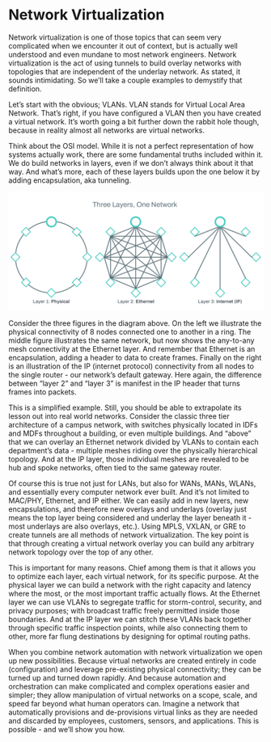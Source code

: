 # Network Virtualization

Network virtualization is one of those topics that can seem very complicated when we encounter it out of context, but is actually well understood and even mundane to most network engineers. Network virtualization is the act of using tunnels to build overlay networks with topologies that are independent of the underlay network. As stated, it sounds intimidating. So we’ll take a couple examples to demystify that definition. 

Let’s start with the obvious; VLANs. VLAN stands for Virtual Local Area Network. That’s right, if you have configured a VLAN then you have created a virtual network. It’s worth going a bit further down the rabbit hole though, because in reality almost all networks are virtual networks.

Think about the OSI model. While it is not a perfect representation of how systems actually work, there are some fundamental truths included within it. We do build networks in layers, even if we don’t always think about it that way. And what’s more, each of these layers builds upon the one below it by adding encapsulation, aka tunneling.

![diagram comparing three levels of abstraction or virtualization in the same network](images/NetworkVirtualization.png)

Consider the three figures in the diagram above. On the left we illustrate the physical connectivity of 8 nodes connected one to another in a ring. The middle figure illustrates the same network, but now shows the any-to-any mesh connectivity at the Ethernet layer. And remember that Ethernet is an encapsulation, adding a header to data to create frames. Finally on the right is an illustration of the IP (internet protocol) connectivity from all nodes to the single router - our network’s default gateway. Here again, the difference between “layer 2” and “layer 3” is manifest in the IP header that turns frames into packets.

This is a simplified example. Still, you should be able to extrapolate its lesson out into real world networks. Consider the classic three tier architecture of a campus network, with switches physically located in IDFs and MDFs throughout a building, or even multiple buildings. And “above” that we can overlay an Ethernet network divided by VLANs to contain each department’s data - multiple meshes riding over the physically hierarchical topology. And at the IP layer, those individual meshes are revealed to be hub and spoke networks, often tied to the same gateway router.

Of course this is true not just for LANs, but also for WANs, MANs, WLANs, and essentially every computer network ever built. And it’s not limited to MAC/PHY, Ethernet, and IP either. We can easily add in new layers, new encapsulations, and therefore new overlays and underlays (overlay just means the top layer being considered and underlay the layer beneath it - most underlays are also overlays, etc.). Using MPLS, VXLAN, or GRE to create tunnels are all methods of network virtualization. The key point is that through creating a virtual network overlay you can build any arbitrary network topology over the top of any other.

This is important for many reasons. Chief among them is that it allows you to optimize each layer, each virtual network, for its specific purpose. At the physical layer we can build a network with the right capacity and latency where the most, or the most important traffic actually flows. At the Ethernet layer we can use VLANs to segregate traffic for storm-control, security, and privacy purposes; with broadcast traffic freely permitted inside those boundaries. And at the IP layer we can stitch these VLANs back together through specific traffic inspection points, while also connecting them to other, more far flung destinations by designing for optimal routing paths.

When you combine network automation with network virtualization we open up new possibilities. Because virtual networks are created entirely in code (configuration) and leverage pre-existing physical connectivity; they can be turned up and turned down rapidly. And because automation and orchestration can make complicated and complex operations easier and simpler; they allow manipulation of virtual networks on a scope, scale, and speed far beyond what human operators can. Imagine a network that automatically provisions and de-provisions virtual links as they are needed and discarded by employees, customers, sensors, and applications. This is possible - and we’ll show you how.
